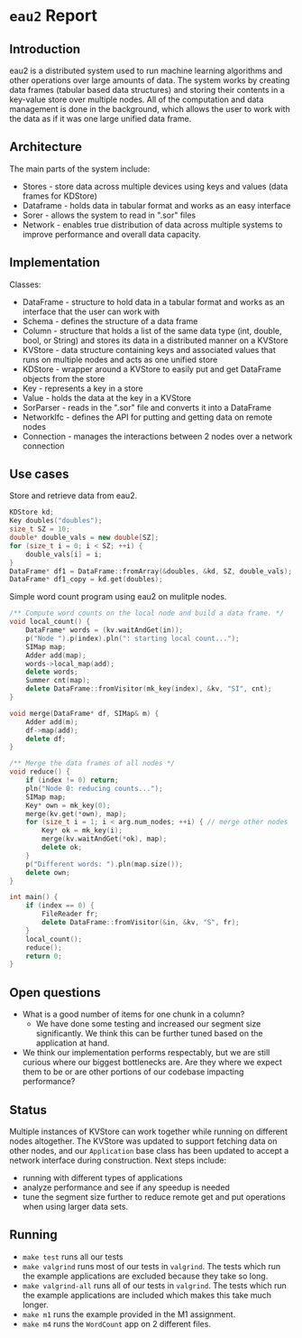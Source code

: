 # `eau2` Report

## Introduction
eau2 is a distributed system used to run machine learning algorithms and other operations over large amounts of data. The system works by creating data frames (tabular based data structures) and storing their contents in a key-value store over multiple nodes. All of the computation and data management is done in the background, which allows the user to work with the data as if it was one large unified data frame.

## Architecture
The main parts of the system include:
* Stores - store data across multiple devices using keys and values (data frames for KDStore)
* Dataframe - holds data in tabular format and works as an easy interface
* Sorer - allows the system to read in ".sor" files
* Network - enables true distribution of data across multiple systems to improve performance and overall data capacity.

## Implementation
Classes:
* DataFrame - structure to hold data in a tabular format and works as an interface that the user can work with
* Schema - defines the structure of a data frame
* Column - structure that holds a list of the same data type (int, double, bool, or String) and stores its data in a distributed manner on a KVStore
* KVStore - data structure containing keys and associated values that runs on multiple nodes and acts as one unified store
* KDStore - wrapper around a KVStore to easily put and get DataFrame objects from the store
* Key - represents a key in a store
* Value - holds the data at the key in a KVStore
* SorParser - reads in the ".sor" file and converts it into a DataFrame
* NetworkIfc - defines the API for putting and getting data on remote nodes
* Connection - manages the interactions between 2 nodes over a network connection

## Use cases
Store and retrieve data from eau2.
```cpp
KDStore kd;
Key doubles("doubles");
size_t SZ = 10;
double* double_vals = new double[SZ];
for (size_t i = 0; i < SZ; ++i) {
    double_vals[i] = i;
}
DataFrame* df1 = DataFrame::fromArray(&doubles, &kd, SZ, double_vals);
DataFrame* df1_copy = kd.get(doubles);
```

Simple word count program using eau2 on mulitple nodes.
```cpp
/** Compute word counts on the local node and build a data frame. */
void local_count() {
    DataFrame* words = (kv.waitAndGet(in));
    p("Node ").p(index).pln(": starting local count...");
    SIMap map;
    Adder add(map);
    words->local_map(add);
    delete words;
    Summer cnt(map);
    delete DataFrame::fromVisitor(mk_key(index), &kv, "SI", cnt);
}

void merge(DataFrame* df, SIMap& m) {
    Adder add(m);
    df->map(add);
    delete df;
}

/** Merge the data frames of all nodes */
void reduce() {
    if (index != 0) return;
    pln("Node 0: reducing counts...");
    SIMap map;
    Key* own = mk_key(0);
    merge(kv.get(*own), map);
    for (size_t i = 1; i < arg.num_nodes; ++i) { // merge other nodes
        Key* ok = mk_key(i);
        merge(kv.waitAndGet(*ok), map);
        delete ok;
    }
    p("Different words: ").pln(map.size());
    delete own;
}

int main() {
    if (index == 0) {
        FileReader fr;
        delete DataFrame::fromVisitor(&in, &kv, "S", fr);
    }
    local_count();
    reduce();
    return 0;
}
```


## Open questions
* What is a good number of items for one chunk in a column?
    * We have done some testing and increased our segment size significantly. We think this can be further tuned based on the application at hand.
* We think our implementation performs respectably, but we are still curious where our biggest bottlenecks are. Are they where we expect them to be or are other portions of our codebase impacting performance?

## Status
Multiple instances of KVStore can work together while running on different nodes altogether. The KVStore was updated to support fetching data on other nodes, and our `Application` base class has been updated to accept a network interface during construction. Next steps include:
- running with different types of applications
- analyze performance and see if any speedup is needed
- tune the segment size further to reduce remote get and put operations when using larger data sets.

## Running
* `make test` runs all our tests
* `make valgrind` runs most of our tests in `valgrind`. The tests which run the example applications are excluded because they take so long.
* `make valgrind-all` runs all of our tests in `valgrind`. The tests which run the example applications are included which makes this take much longer.
* `make m1` runs the example provided in the M1 assignment.
* `make m4` runs the `WordCount` app on 2 different files.
